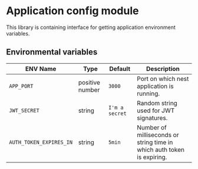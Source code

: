 # Application config module

This library is containing interface for getting application environment variables.

## Environmental variables

| ENV Name                | Type            | Default        | Description                                                            |
| ----------------------- | --------------- | -------------- | ---------------------------------------------------------------------- |
| `APP_PORT`              | positive number | `3000`         | Port on which nest application is running.                             |
| `JWT_SECRET`            | string          | `I'm a secret` | Random string used for JWT signatures.                                 |
| `AUTH_TOKEN_EXPIRES_IN` | string          | `5min`         | Number of milliseconds or string time in which auth token is expiring. |
